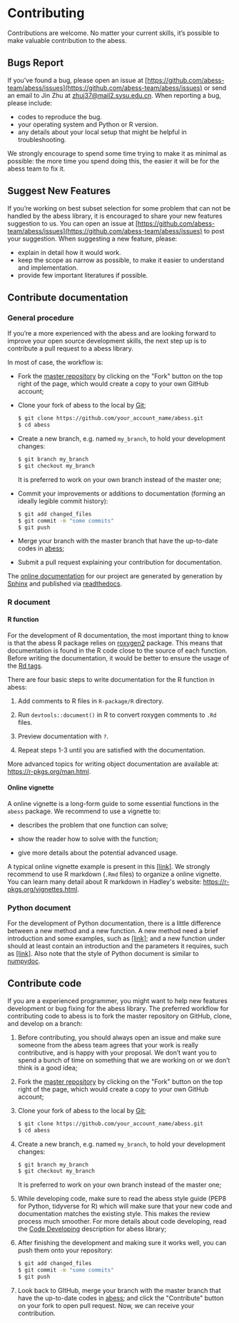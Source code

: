 # Contributing

Contributions are welcome. No matter your current skills, it’s possible to make valuable contribution to the abess.

## Bugs Report 

If you’ve found a bug, please open an issue at [https://github.com/abess-team/abess/issues](https://github.com/abess-team/abess/issues) or send an email to Jin Zhu at zhuj37@mail2.sysu.edu.cn. 
When reporting a bug, please include:     
- codes to reproduce the bug.
- your operating system and Python or R version.
- any details about your local setup that might be helpful in troubleshooting. 

We strongly encourage to spend some time trying to make it as minimal as possible: the more time you spend doing this, the easier it will be for the abess team to fix it.  

## Suggest New Features

If you’re working on best subset selection for some problem that can not be handled by the abess library, 
it is encouraged to share your new features suggestion to us. 
You can open an issue at [https://github.com/abess-team/abess/issues](https://github.com/abess-team/abess/issues) to post your suggestion.
When suggesting a new feature, please:

- explain in detail how it would work.
- keep the scope as narrow as possible, to make it easier to understand and implementation.
- provide few important literatures if possible.

## Contribute documentation

### General procedure
If you’re a more experienced with the abess and are looking forward to improve your open source development skills, the next step up is to contribute a pull request to a abess library. 

In most of case, the workflow is: 
- Fork the [master repository](https://github.com/abess-team/abess) by clicking on the "Fork" button on the top right of the page, which would create a copy to your own GitHub account;

- Clone your fork of abess to the local by [Git](https://git-scm.com/);

    ```bash
    $ git clone https://github.com/your_account_name/abess.git
    $ cd abess
    ```

- Create a new branch, e.g. named `my_branch`, to hold your development changes:

    ```bash
    $ git branch my_branch
    $ git checkout my_branch
    ```

    It is preferred to work on your own branch instead of the master one;

- Commit your improvements or additions to documentation (forming an ideally legible commit history):

    ```bash
    $ git add changed_files
    $ git commit -m "some commits"
    $ git push
    ```

- Merge your branch with the master branch that have the up-to-date codes in [abess](https://github.com/abess-team/abess);

- Submit a pull request explaining your contribution for documentation.

The [online documentation](https://abess.readthedocs.io) for our project are generated by generation by [Sphinx](https://www.sphinx-doc.org/en/master/index.html) and published via [readthedocs](https://readthedocs.org).  

### R document

#### R function

For the development of R documentation, the most important thing to know is that the abess R package relies on [roxygen2](https://cran.r-project.org/web/packages/roxygen2) package. This means that documentation is found in the R code close to the source of each function. 
Before writing the documentation, it would be better to ensure the usage of the [Rd tags](https://cran.r-project.org/web/packages/roxygen2/vignettes/rd.html). 

There are four basic steps to write documentation for the R function in abess:

1. Add comments to R files in `R-package/R` directory.
   
2. Run `devtools::document()` in R to convert roxygen comments to `.Rd` files.
   
3. Preview documentation with `?`.
   
4. Repeat steps 1-3 until you are satisfied with the documentation.

More advanced topics for writing object documentation are available at: https://r-pkgs.org/man.html.

#### Online vignette 

A online vignette is a long-form guide to some essential functions in the `abess` package. We recommend to use a vignette to: 
  
- describes the problem that one function can solve; 
  
- show the reader how to solve with the function;
  
- give more details about the potential advanced usage.

A typical online vignette example is present in this [[link]](https://abess-team.github.io/abess/articles/v03-classification.html).
We strongly recommend to use R markdown (`.Rmd` files) to organize a online vignette. You can learn many detail about R markdown in Hadley's website: https://r-pkgs.org/vignettes.html.

### Python document

For the development of Python documentation, there is a little difference between a new method and a new function. A new method need a brief introduction and some examples, such as [[link]](https://github.com/abess-team/abess/blob/master/python/abess/linear.py#:~:text=class%20abessLogistic(bess_base)%3A-,%22%22%22,%22%22%22,-def%20__init__(self)); and a new function under should at least contain an introduction and the parameters it requires, such as [[link]](https://github.com/abess-team/abess/blob/master/python/abess/linear.py#:~:text=return%20y-,def%20score(self%2C%20X%2C%20y)%3A,%22%22%22,-X%2C%20y%20%3D%20self). 
Also note that the style of Python document is similar to [numpydoc](https://numpydoc.readthedocs.io/en/latest/format.html).

## Contribute code      
If you are a experienced programmer, you might want to help new features development or bug fixing for the abess library. The preferred workflow for contributing code to abess is to fork the master repository on GitHub, clone, and develop on a branch:

1. Before contributing, you should always open an issue and make sure someone from the abess team agrees that your work is really contributive, and is happy with your proposal. We don’t want you to spend a bunch of time on something that we are working on or we don’t think is a good idea;

2. Fork the [master repository](https://github.com/abess-team/abess) by clicking on the "Fork" button on the top right of the page, which would create a copy to your own GitHub account;

3. Clone your fork of abess to the local by [Git](https://git-scm.com/);

    ```bash
    $ git clone https://github.com/your_account_name/abess.git
    $ cd abess
    ```

4. Create a new branch, e.g. named `my_branch`, to hold your development changes:

    ```bash
    $ git branch my_branch
    $ git checkout my_branch
    ```

    It is preferred to work on your own branch instead of the master one;

5. While developing code, make sure to read the abess style guide (PEP8 for Python, tidyverse for R) which will make sure that your new code and documentation matches the existing style. This makes the review process much smoother. For more details about code developing, read the [Code Developing](CodeDeveloping.md) description for abess library;

6. After finishing the development and making sure it works well, you can push them onto your repository:

    ```bash
    $ git add changed_files
    $ git commit -m "some commits"
    $ git push
    ```

7. Look back to GItHub, merge your branch with the master branch that have the up-to-date codes in [abess](https://github.com/abess-team/abess); and click the "Contribute" button on your fork to open pull request. Now, we can receive your contribution. 